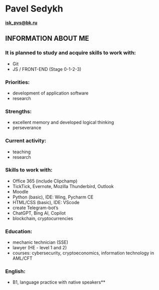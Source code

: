 # Pavel Sedykh
**isk_pvs@bk.ru**

## INFORMATION ABOUT ME
### It is planned to study and acquire skills to work with:
 * Git
 * JS / FRONT-END (Stage 0-1-2-3)

### Priorities: 
 * development of application software 
 * research
### Strengths:
 * excellent memory and developed logical thinking
 * perseverance
### Current activity:
 * teaching
 * research
### Skills to work with:
 * Office 365 (include Clipchamp)
 * TickTick, Evernote, Mozilla Thunderbird, Outlook
 * Moodle
 * Python (basic), IDE: Wing, Pycharm CE
 * HTML/CSS (basic), IDE: VScode
 * create Telegram-bot’s
 * ChatGPT, Bing AI, Copilot
 * blockchain, cryptocurrencies
### Education:
* mechanic technician (SSE)
* lawyer (HE - level 1 and 2)
* courses: cybersecurity, cryptoeconomics, information technology in AML/CFT
### English: 
* B1, language practice with native speakers**